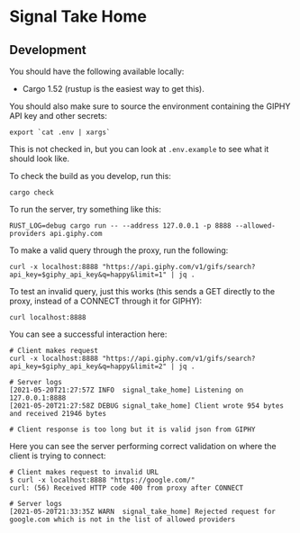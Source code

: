 # Signal Take Home

## Development
You should have the following available locally:
- Cargo 1.52 (rustup is the easiest way to get this).

You should also make sure to source the environment containing the GIPHY API key and other secrets:
```
export `cat .env | xargs`
```
This is not checked in, but you can look at `.env.example` to see what it should look like.

To check the build as you develop, run this:
```
cargo check
```

To run the server, try something like this:
```
RUST_LOG=debug cargo run -- --address 127.0.0.1 -p 8888 --allowed-providers api.giphy.com
```

To make a valid query through the proxy, run the following:
```
curl -x localhost:8888 "https://api.giphy.com/v1/gifs/search?api_key=$giphy_api_key&q=happy&limit=1" | jq .
```

To test an invalid query, just this works (this sends a GET directly to the proxy, instead of a CONNECT through it for GIPHY):
```
curl localhost:8888
```

You can see a successful interaction here:
```
# Client makes request
curl -x localhost:8888 "https://api.giphy.com/v1/gifs/search?api_key=$giphy_api_key&q=happy&limit=2" | jq .

# Server logs
[2021-05-20T21:27:57Z INFO  signal_take_home] Listening on 127.0.0.1:8888
[2021-05-20T21:27:58Z DEBUG signal_take_home] Client wrote 954 bytes and received 21946 bytes

# Client response is too long but it is valid json from GIPHY
```

Here you can see the server performing correct validation on where the client is trying to connect:
```
# Client makes request to invalid URL
$ curl -x localhost:8888 "https://google.com/"
curl: (56) Received HTTP code 400 from proxy after CONNECT

# Server logs
[2021-05-20T21:33:35Z WARN  signal_take_home] Rejected request for google.com which is not in the list of allowed providers
```

